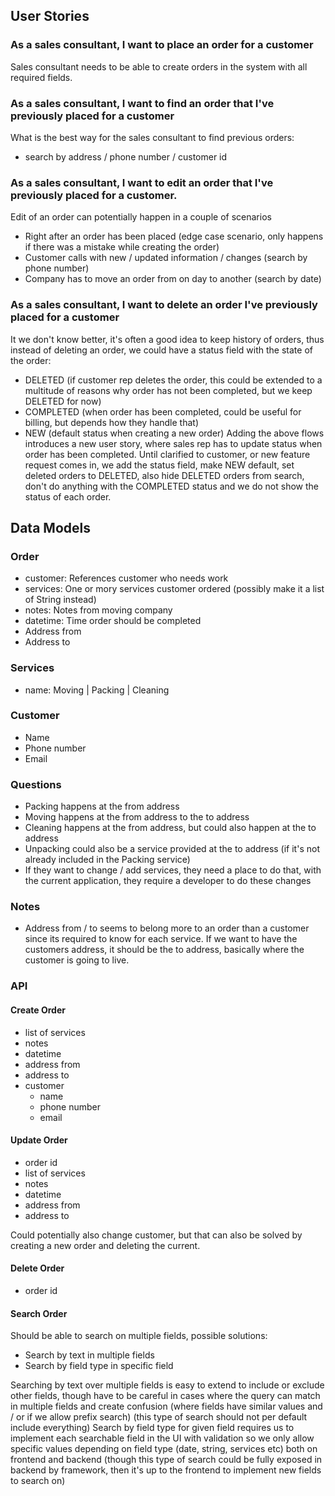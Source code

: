 ## User Stories

### As a sales consultant, I want to place an order for a customer
Sales consultant needs to be able to create orders in the system with all required fields.

### As a sales consultant, I want to find an order that I've previously placed for a customer
What is the best way for the sales consultant to find previous orders:
- search by address / phone number / customer id

### As a sales consultant, I want to edit an order that I've previously placed for a customer.
Edit of an order can potentially happen in a couple of scenarios
- Right after an order has been placed (edge case scenario, only happens if there was a mistake while creating the order)
- Customer calls with new / updated information / changes (search by phone number)
- Company has to move an order from on day to another (search by date)

### As a sales consultant, I want to delete an order I've previously placed for a customer
It we don't know better, it's often a good idea to keep history of orders, thus instead of deleting an order, we could have a status field with the state of the order:
- DELETED (if customer rep deletes the order, this could be extended to a multitude of reasons why order has not been completed, but we keep DELETED for now)
- COMPLETED (when order has been completed, could be useful for billing, but depends how they handle that)
- NEW (default status when creating a new order)
Adding the above flows introduces a new user story, where sales rep has to update status when order has been completed. Until clarified to customer, or new feature request comes in, we add the status field, make NEW default, set deleted orders to DELETED, also hide DELETED orders from search, don't do anything with the COMPLETED status and we do not show the status of each order. 

## Data Models
### Order
 - customer: References customer who needs work
 - services: One or mory services customer ordered (possibly make it a list of String instead)
 - notes: Notes from moving company
 - datetime: Time order should be completed
 - Address from
 - Address to

### Services
 - name: Moving | Packing | Cleaning

### Customer
 - Name
 - Phone number
 - Email

### Questions
- Packing happens at the from address
- Moving happens at the from address to the to address
- Cleaning happens at the from address, but could also happen at the to address
- Unpacking could also be a service provided at the to address (if it's not already included in the Packing service)
- If they want to change / add services, they need a place to do that, with the current application, they require a developer to do these changes

### Notes
- Address from / to seems to belong more to an order than a customer since its required to know for each service. If we want to have the customers address, it should be the to address, basically where the customer is going to live.

### API

#### Create Order
- list of services
- notes
- datetime
- address from
- address to
- customer
  - name
  - phone number
  - email

#### Update Order
- order id
- list of services
- notes
- datetime
- address from
- address to

Could potentially also change customer, but that can also be solved by creating a new order and deleting the current.

#### Delete Order
- order id

#### Search Order
Should be able to search on multiple fields, possible solutions:
- Search by text in multiple fields
- Search by field type in specific field

Searching by text over multiple fields is easy to extend to include or exclude other fields, though have to be careful in cases where the query can match in multiple fields and create confusion (where fields have similar values and / or if we allow prefix search) (this type of search should not per default include everything)
Search by field type for given field requires us to implement each searchable field in the UI with validation so we only allow specific values depending on field type (date, string, services etc) both on frontend and backend (though this type of search could be fully exposed in backend by framework, then it's up to the frontend to implement new fields to search on)

